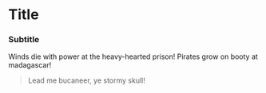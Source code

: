 # Title

### Subtitle

Winds die with power at the heavy-hearted prison! Pirates grow on booty at madagascar!

> Lead me bucaneer, ye stormy skull!